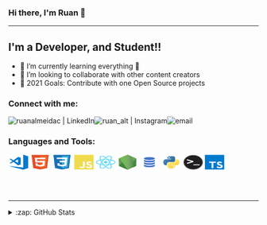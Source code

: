 ### Hi there, I'm Ruan 👋
---
## I'm a Developer, and Student!!

- 🌱 I’m currently learning everything 🤣
- 👯 I’m looking to collaborate with other content creators
- 🥅 2021 Goals: Contribute with one Open Source projects

<!-- ### Spotify Playing 🎧

[<img src="https://now-playing-codestackr.vercel.app/api/spotify-playing" alt="Ruan Spotify Playing" width="450" />](https://open.spotify.com/user/mastercrazzy?si=462d885b4cf147e0) -->

### Connect with me:

[<img align="left" alt="ruanalmeidac | LinkedIn" src="https://img.shields.io/badge/-LinkedIn-%230077B5?style=for-the-badge&logo=linkedin&logoColor=white" />][linkedin]
[<img align="left" alt="ruan_alt | Instagram" src="https://img.shields.io/badge/-Instagram-%23E4405F?style=for-the-badge&logo=instagram&logoColor=white" />][instagram]
[<img align="left" alt="email" src="https://img.shields.io/badge/-Gmail-%23333?style=for-the-badge&logo=gmail&logoColor=white" />][e-mail]
<br />

### Languages and Tools:

[<img align="center" alt="Visual Studio Code" height="30" width="40" src="https://raw.githubusercontent.com/github/explore/80688e429a7d4ef2fca1e82350fe8e3517d3494d/topics/visual-studio-code/visual-studio-code.png" />][visualStudioCode]
[<img align="center" alt="HTML5" height="30" width="40" margin-left="5" src="https://raw.githubusercontent.com/devicons/devicon/master/icons/html5/html5-original.svg" />][html5]
[<img align="center" alt="CSS3" height="30" width="40" margin-left="5" src="https://raw.githubusercontent.com/devicons/devicon/master/icons/css3/css3-original.svg" />][css]
[<img align="center" alt="JavaScript" height="30" width="40" margin-left="5" src="https://raw.githubusercontent.com/devicons/devicon/master/icons/javascript/javascript-plain.svg" />][javaScript]
[<img align="center" alt="React" height="30" width="40"  margin-left="5" src="https://raw.githubusercontent.com/devicons/devicon/master/icons/react/react-original.svg" />][react]
[<img align="center" alt="Node.js" height="30" width="40" margin-left="5" src="https://raw.githubusercontent.com/github/explore/80688e429a7d4ef2fca1e82350fe8e3517d3494d/topics/nodejs/nodejs.png" />][nodejs]
[<img align="center" alt="SQL" height="30" width="40" margin-left="5" src="https://raw.githubusercontent.com/github/explore/80688e429a7d4ef2fca1e82350fe8e3517d3494d/topics/sql/sql.png" />][sql]
[<img align="center" alt="Python" height="30" width="40" margin-left="5" src="https://raw.githubusercontent.com/devicons/devicon/master/icons/python/python-original.svg" />][python]
[<img align="center" alt="Terminal" height="30" width="40" src="https://raw.githubusercontent.com/github/explore/80688e429a7d4ef2fca1e82350fe8e3517d3494d/topics/terminal/terminal.png" />][terminal]
[<img align="center" alt="Typescript" height="30" width="40" src="https://raw.githubusercontent.com/devicons/devicon/master/icons/typescript/typescript-plain.svg" />][typescript]


<br />
<br />

---


<details>
  <summary>:zap: GitHub Stats</summary>
<br>
  <img align="left" height="180em" alt="ruan-almeida-c's GitHub Stats" src="https://github-readme-stats.vercel.app/api?username=ruan-almeida-c&theme=dark&show_icons=true" />
 <img height="180em" src="https://github-readme-stats.vercel.app/api/top-langs/?username=rafaballerini&layout=compact&langs_count=7&theme=dracula"/>

</details>

[instagram]: https://www.instagram.com/ruan_alt/?hl=pt-br
[linkedin]: https://www.linkedin.com/in/ruanalmeidac/
[visualStudioCode]: https://code.visualstudio.com/
[html5]: https://pt.wikipedia.org/wiki/HTML5
[css]: https://pt.wikipedia.org/wiki/Cascading_Style_Sheets
[javaScript]: https://pt.wikipedia.org/wiki/JavaScript
[react]: https://pt-br.reactjs.org/
[nodejs]: https://nodejs.org/en/
[sql]: https://pt.wikipedia.org/wiki/SQL
[python]: https://pt.wikipedia.org/wiki/python
[terminal]: https://pt.wikipedia.org/wiki/Bash
[typescript]: https://pt.wikipedia.org/wiki/typescript
[e-mail]: mailto:ruan.almeida.c@gmail.com